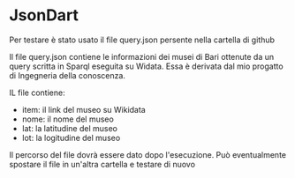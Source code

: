 # JsonDart

Per testare è stato usato il file query.json persente nella cartella di github

Il file query.json contiene le informazioni dei musei di Bari ottenute da un query scritta in Sparql eseguita su Widata.
Essa è derivata dal mio progatto di Ingegneria della conoscenza.

IL file contiene:
- item: il link del museo su Wikidata
- nome: il nome del museo 
- lat: la latitudine del museo
- lot: la logitudine del museo

Il percorso del file dovrà essere dato dopo l'esecuzione.
Può eventualmente spostare il file in un'altra cartella e testare di nuovo


